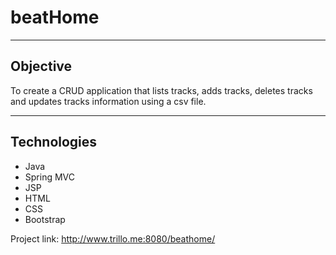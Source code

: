 # beatHome
---
## Objective

To create a CRUD application that lists tracks, adds tracks, deletes tracks and updates tracks information using a csv file.

---
## Technologies

* Java
* Spring MVC
* JSP
* HTML
* CSS
* Bootstrap

Project link: http://www.trillo.me:8080/beathome/
